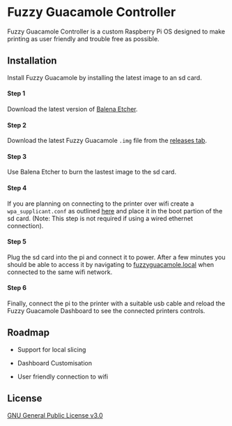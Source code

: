
# Fuzzy Guacamole Controller

Fuzzy Guacamole Controller is a custom Raspberry Pi OS designed to make printing as user friendly and trouble free as possible.


## Installation

Install Fuzzy Guacamole by installing the latest image to an sd card.

#### Step 1
Download the latest version of [Balena Etcher](https://www.balena.io/etcher/).

#### Step 2
Download the latest Fuzzy Guacamole `.img` file from the [releases tab](https://github.com/3DCrowd/fuzzy-guacamole/releases/).

#### Step 3
Use Balena Etcher to burn the lastest image to the sd card.

#### Step 4
If you are planning on connecting to the printer over wifi create a `wpa_supplicant.conf` as outlined [here](https://www.raspberrypi.org/documentation/computers/configuration.html#configuring-networking-2) and place it in the boot partion of the sd card.
(Note: This step is not required if using a wired ethernet connection).

#### Step 5
Plug the sd card into the pi and connect it to power. After a few minutes you should be able to access it by navigating to [fuzzyguacamole.local](http://fuzzyguacamole.local) when connected to the same wifi network.

#### Step 6
Finally, connect the pi to the printer with a suitable usb cable and reload the Fuzzy Guacamole Dashboard to see the connected printers controls.

## Roadmap

- Support for local slicing

- Dashboard Customisation

- User friendly connection to wifi

  
## License

[GNU General Public License v3.0](https://choosealicense.com/licenses/gpl-3.0/)

  
